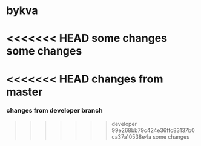 # bykva
<<<<<<< HEAD
some changes
some changes
=======
<<<<<<< HEAD
changes from master
=======
### changes from developer branch
>>>>>>> developer
>>>>>>> 99e268bb79c424e36ffc83137b0ca37a10538e4a
some changes
